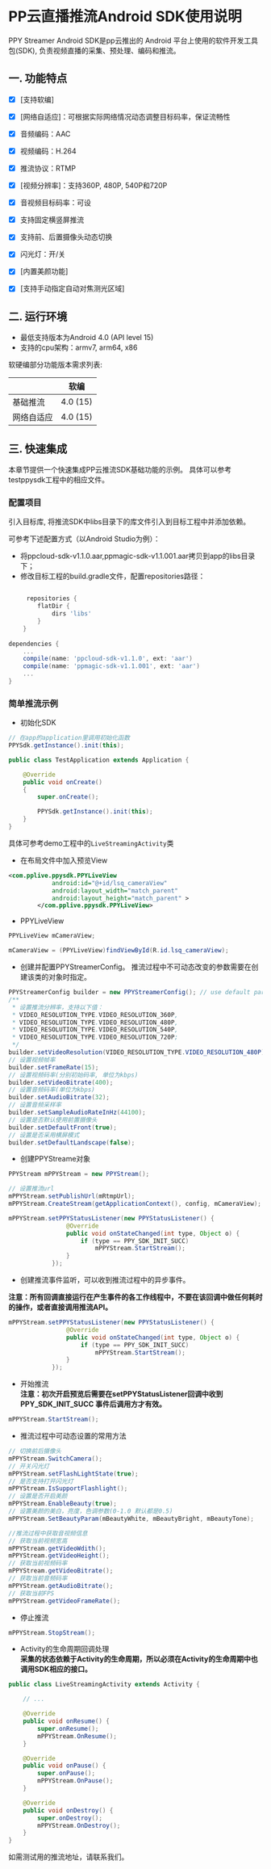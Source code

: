 # PP云直播推流Android SDK使用说明

PPY Streamer Android SDK是pp云推出的 Android 平台上使用的软件开发工具包(SDK), 负责视频直播的采集、预处理、编码和推流。  
## 一. 功能特点

* [x] [支持软编]
* [x] [网络自适应]：可根据实际网络情况动态调整目标码率，保证流畅性
* [x] 音频编码：AAC
* [x] 视频编码：H.264
* [x] 推流协议：RTMP
* [x] [视频分辨率]：支持360P, 480P, 540P和720P
* [x] 音视频目标码率：可设
* [x] 支持固定横竖屏推流
* [x] 支持前、后置摄像头动态切换
* [x] 闪光灯：开/关
* [x] [内置美颜功能]
* [x] [支持手动指定自动对焦测光区域]


## 二. 运行环境

* 最低支持版本为Android 4.0 (API level 15)
* 支持的cpu架构：armv7, arm64, x86

软硬编部分功能版本需求列表:

|           |软编       |
|-----------|-----------|
|基础推流   |4.0 (15)   |
|网络自适应 |4.0 (15)   |
  
## 三. 快速集成

本章节提供一个快速集成PP云推流SDK基础功能的示例。
具体可以参考testppysdk工程中的相应文件。

### 配置项目

引入目标库, 将推流SDK中libs目录下的库文件引入到目标工程中并添加依赖。

可参考下述配置方式（以Android Studio为例）：
- 将ppcloud-sdk-v1.1.0.aar,ppmagic-sdk-v1.1.001.aar拷贝到app的libs目录下；
- 修改目标工程的build.gradle文件，配置repositories路径：
````gradle

     repositories {
        flatDir {
            dirs 'libs'
        }
    }
    
dependencies {
    ...
    compile(name: 'ppcloud-sdk-v1.1.0', ext: 'aar')
    compile(name: 'ppmagic-sdk-v1.1.001', ext: 'aar')
    ...
}
````

### 简单推流示例

- 初始化SDK 
````java
// 在app的application里调用初始化函数
PPYSdk.getInstance().init(this);
````
````java
public class TestApplication extends Application {

    @Override
    public void onCreate()
    {
        super.onCreate();

        PPYSdk.getInstance().init(this);
    }
}
````

具体可参考demo工程中的`LiveStreamingActivity`类

- 在布局文件中加入预览View
````xml
<com.pplive.ppysdk.PPYLiveView
            android:id="@+id/lsq_cameraView"
            android:layout_width="match_parent"
            android:layout_height="match_parent" >
        </com.pplive.ppysdk.PPYLiveView>
````
- PPYLiveView
````java
PPYLiveView mCameraView;

mCameraView = (PPYLiveView)findViewById(R.id.lsq_cameraView);
````

- 创建并配置PPYStreamerConfig。
推流过程中不可动态改变的参数需要在创建该类的对象时指定。
````java
PPYStreamerConfig builder = new PPYStreamerConfig(); // use default param
/**
 * 设置推流分辨率，支持以下值：
 * VIDEO_RESOLUTION_TYPE.VIDEO_RESOLUTION_360P,
 * VIDEO_RESOLUTION_TYPE.VIDEO_RESOLUTION_480P,
 * VIDEO_RESOLUTION_TYPE.VIDEO_RESOLUTION_540P,
 * VIDEO_RESOLUTION_TYPE.VIDEO_RESOLUTION_720P;
 */
builder.setVideoResolution(VIDEO_RESOLUTION_TYPE.VIDEO_RESOLUTION_480P);
// 设置视频帧率
builder.setFrameRate(15);
// 设置视频码率(分别初始码率, 单位为kbps)
builder.setVideoBitrate(400);
// 设置音频码率(单位为kbps)
builder.setAudioBitrate(32);
// 设置音频采样率
builder.setSampleAudioRateInHz(44100);
// 设置是否默认使用前置摄像头
builder.setDefaultFront(true);
// 设置是否采用横屏模式
builder.setDefaultLandscape(false);
````

- 创建PPYStreame对象
````java
PPYStream mPPYStream = new PPYStream();

// 设置推流url
mPPYStream.setPublishUrl(mRtmpUrl);
mPPYStream.CreateStream(getApplicationContext(), config, mCameraView);

mPPYStream.setPPYStatusListener(new PPYStatusListener() {
                @Override
                public void onStateChanged(int type, Object o) {
                    if (type == PPY_SDK_INIT_SUCC)
                        mPPYStream.StartStream();
                }
            });
````

- 创建推流事件监听，可以收到推流过程中的异步事件。

**注意：所有回调直接运行在产生事件的各工作线程中，不要在该回调中做任何耗时的操作，或者直接调用推流API。**
````java
mPPYStream.setPPYStatusListener(new PPYStatusListener() {
                @Override
                public void onStateChanged(int type, Object o) {
                    if (type == PPY_SDK_INIT_SUCC)
                        mPPYStream.StartStream();
                }
            });

````
- 开始推流  
**注意：初次开启预览后需要在setPPYStatusListener回调中收到PPY_SDK_INIT_SUCC
事件后调用方才有效。**
````java
mPPYStream.StartStream();
````
- 推流过程中可动态设置的常用方法
````java
// 切换前后摄像头
mPPYStream.SwitchCamera();
// 开关闪光灯
mPPYStream.setFlashLightState(true);
// 是否支持打开闪光灯
mPPYStream.IsSupportFlashlight();
// 设置是否开启美颜
mPPYStream.EnableBeauty(true);
// 设置美颜的美白，亮度，色调参数(0-1.0 默认都是0.5)
mPPYStream.SetBeautyParam(mBeautyWhite, mBeautyBright, mBeautyTone);

//推流过程中获取音视频信息
// 获取当前视频宽高
mPPYStream.getVideoWdith();
mPPYStream.getVideoHeight();
// 获取当前视频码率
mPPYStream.getVideoBitrate();
// 获取当前音频码率
mPPYStream.getAudioBitrate();
// 获取当前FPS
mPPYStream.getVideoFrameRate();
````
- 停止推流
````java
mPPYStream.StopStream();
````
- Activity的生命周期回调处理  
**采集的状态依赖于Activity的生命周期，所以必须在Activity的生命周期中也调用SDK相应的接口。**
```java
public class LiveStreamingActivity extends Activity {

    // ...

    @Override
    public void onResume() {
        super.onResume();
        mPPYStream.OnResume();
    }

    @Override
    public void onPause() {
        super.onPause();
        mPPYStream.OnPause();
    }

    @Override
    public void onDestroy() {
        super.onDestroy();
        mPPYStream.OnDestroy();
    }
}
```
如需测试用的推流地址，请联系我们。


